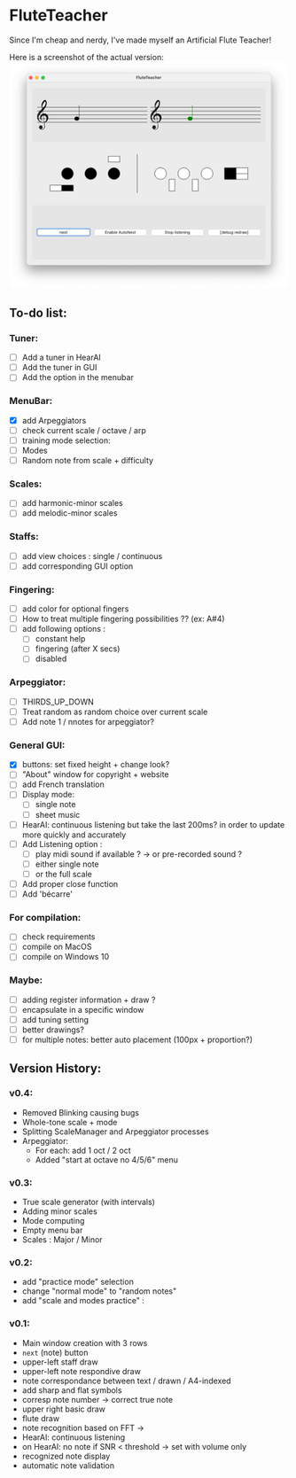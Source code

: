 # FluteTeacher
Since I'm cheap and nerdy, I've made myself an Artificial Flute Teacher!

Here is a screenshot of the actual version:
![Screen1](doc_res/screen2.png)

## To-do list:
### Tuner:
- [ ] Add a tuner in HearAI
- [ ] Add the tuner in GUI
- [ ] Add the option in the menubar
### MenuBar:
- [x] add Arpeggiators
- [ ] check current scale / octave / arp
- [ ] training mode selection:
- [ ] Modes
- [ ] Random note from scale + difficulty
### Scales:
- [ ] add harmonic-minor scales
- [ ] add melodic-minor scales
### Staffs:
- [ ] add view choices : single / continuous
- [ ] add corresponding GUI option
### Fingering:
- [ ] add color for optional fingers 
- [ ] How to treat multiple fingering possibilities ?? (ex: A#4)
- [ ] add following options :
  - [ ] constant help
  - [ ] fingering (after X secs)
  - [ ] disabled
### Arpeggiator:
- [ ] THIRDS_UP_DOWN
- [ ] Treat random as random choice over current scale
- [ ] Add note 1 / nnotes for arpeggiator?
### General GUI:
- [x] buttons: set fixed height + change look?
- [ ] "About" window for copyright + website
- [ ] add French translation
- [ ] Display mode:
  - [ ] single note
  - [ ] sheet music
- [ ] HearAI: continuous listening but take the last 200ms? in order to update more quickly and accurately
- [ ] Add Listening option :
  - [ ] play midi sound if available ? -> or pre-recorded sound ?
  - [ ] either single note
  - [ ] or the full scale
- [ ] Add proper close function
- [ ] Add 'bécarre'

### For compilation:
- [ ] check requirements
- [ ] compile on MacOS
- [ ] compile on Windows 10

### Maybe:
- [ ] adding register information + draw ?
- [ ] encapsulate in a specific window
- [ ] add tuning setting
- [ ] better drawings?
- [ ] for multiple notes: better auto placement (100px + proportion?)

## Version History:
### v0.4:
- Removed Blinking causing bugs
- Whole-tone scale + mode
- Splitting ScaleManager and Arpeggiator processes
- Arpeggiator:
  - For each: add 1 oct / 2 oct
  - Added "start at octave no 4/5/6" menu 


### v0.3:
- True scale generator (with intervals)
- Adding minor scales
- Mode computing
- Empty menu bar
- Scales : Major / Minor

### v0.2:
- add "practice mode" selection
- change "normal mode" to "random notes"
- add "scale and modes practice" :

### v0.1:
- Main window creation with 3 rows
- `next` (note) button
- upper-left staff draw
- upper-left note respondive draw
- note correspondance between text / drawn / A4-indexed
- add sharp and flat symbols
- corresp note number -> correct true note
- upper right basic draw
- flute draw
- note recognition based on FFT &rarr;
- HearAI: continuous listening
- on HearAI: no note if SNR < threshold &rarr; set with volume only
- recognized note display
- automatic note validation
